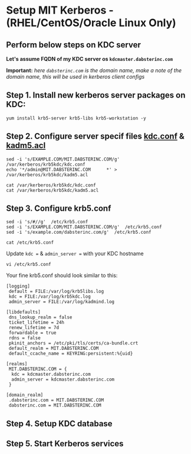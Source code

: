 # Setup MIT Kerberos - (RHEL/CentOS/Oracle Linux Only)


## Perform below steps on KDC server

__Let's assume FQDN of my KDC server os `kdcmaster.dabsterinc.com`__

__Important:__
_here `dabsterinc.com` is the domain name, make a note of the domain name, this will be used in kerberos client configs_



## Step 1. Install new kerberos server packages on KDC:
```
yum install krb5-server krb5-libs krb5-workstation -y

```

## Step 2. Configure server specif files [kdc.conf](https://web.mit.edu/kerberos/krb5-1.12/doc/admin/conf_files/kdc_conf.html) & [kadm5.acl](https://web.mit.edu/kerberos/krb5-1.12/doc/admin/conf_files/kadm5_acl.html)

```
sed -i 's/EXAMPLE.COM/MIT.DABSTERINC.COM/g' /var/kerberos/krb5kdc/kdc.conf
echo '*/admin@MIT.DABSTERINC.COM	  *' > /var/kerberos/krb5kdc/kadm5.acl
```

```
cat /var/kerberos/krb5kdc/kdc.conf
cat /var/kerberos/krb5kdc/kadm5.acl
```

## Step 3. Configure krb5.conf

```
sed -i 's/#//g'  /etc/krb5.conf
sed -i 's/EXAMPLE.COM/MIT.DABSTERINC.COM/g'  /etc/krb5.conf
sed -i 's/example.com/dabsterinc.com/g'  /etc/krb5.conf

cat /etc/krb5.conf
```

Update `kdc =` & `admin_server =` with your KDC hostname

```
vi /etc/krb5.conf

```
Your fine krb5.conf should look similar to this:
```
[logging]
 default = FILE:/var/log/krb5libs.log
 kdc = FILE:/var/log/krb5kdc.log
 admin_server = FILE:/var/log/kadmind.log

[libdefaults]
 dns_lookup_realm = false
 ticket_lifetime = 24h
 renew_lifetime = 7d
 forwardable = true
 rdns = false
 pkinit_anchors = /etc/pki/tls/certs/ca-bundle.crt
 default_realm = MIT.DABSTERINC.COM
 default_ccache_name = KEYRING:persistent:%{uid}

[realms]
 MIT.DABSTERINC.COM = {
  kdc = kdcmaster.dabsterinc.com
  admin_server = kdcmaster.dabsterinc.com
 }

[domain_realm]
 .dabsterinc.com = MIT.DABSTERINC.COM
 dabsterinc.com = MIT.DABSTERINC.COM
```


## Step 4. Setup KDC database


## Step 5. Start Kerberos services






